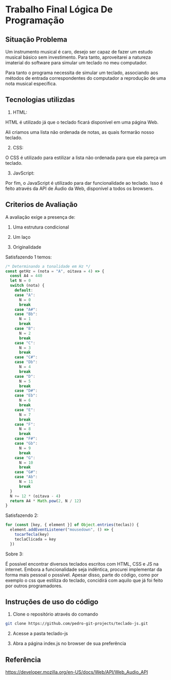 # Trabalho Final Lógica De Programação

## Situação Problema

Um instrumento musical é caro, desejo ser capaz de fazer um estudo musical básico sem investimento. Para tanto, aproveitarei a natureza imaterial do software para simular um teclado no meu  computador.

Para tanto o programa necessita de simular um teclado, associando aos métodos de entrada correspondentes do computador a reprodução de uma nota musical específica. 

## Tecnologias utilizdas

1. HTML:

HTML é utilizado já que o teclado ficará disponível em uma página Web.

Ali criamos uma lista não ordenada de notas, as quais formarão nosso teclado.

2. CSS:

O CSS é utilizado para estilizar a lista não ordenada para que ela pareça um teclado.

3. JavScript:

Por fim, o JavaScript é utilizado para dar funcionalidade ao teclado. Isso é feito através da API de Áudio da Web, disponível a todos os browsers. 

## Criterios de Avaliação

A avaliação exige a presença de:

1. Uma estrutura condicional

2. Um laço

3. Originalidade

Satisfazendo 1 temos:

```js
/* Determinando a tonalidade em Hz */ 
const getHz = (nota = "A", oitava = 4) => {
  const A4 = 440
  let N = 0
  switch (nota) {
    default:
    case "A":
      N = 0
      break
    case "A#":
    case "Bb":
      N = 1
      break
    case "B":
      N = 2
      break
    case "C":
      N = 3
      break
    case "C#":
    case "Db":
      N = 4
      break
    case "D":
      N = 5
      break
    case "D#":
    case "Eb":
      N = 6
      break
    case "E":
      N = 7
      break
    case "F":
      N = 8
      break
    case "F#":
    case "Gb":
      N = 9
      break
    case "G":
      N = 10
      break
    case "G#":
    case "Ab":
      N = 11
      break
  }
  N += 12 * (oitava - 4)
  return A4 * Math.pow(2, N / 12)
}
```

Satisfazendo 2:

```js
for (const [key, { element }] of Object.entries(teclas)) {
  element.addEventListener("mousedown", () => {
    tocarTecla(key)
    teclaClicada = key
  })
```

Sobre 3:

É possível encontrar diversos teclados escritos com HTML, CSS e JS na internet. Embora a funcionalidade seja indêntica, procurei implementar da forma mais pessoal o possível. Apesar disso, parte do código, como por exemplo o css que estiliza do teclado, concidirá com aquilo que já foi feito por outros programadores. 

## Instruções de uso do código

1. Clone o repositório através do comando

```sh
git clone https://github.com/pedro-git-projects/teclado-js.git
```

2. Acesse a pasta teclado-js 

3. Abra a página index.js no browser de sua preferência

## Referência

https://developer.mozilla.org/en-US/docs/Web/API/Web_Audio_API
